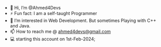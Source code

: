 - 👋 Hi, I’m @Ahmed4Devs
- ⚡ Fun fact: I am a self-taught Programmer
- 👀 I’m interested in Web Development. But sometimes Playing with C++ and Java.
- 📫 How to reach me @ ahmed4devs@gmail.com
- 💻 starting this account on 1st-Feb-2024;
